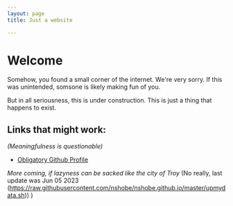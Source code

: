 ```yaml
---
layout: page
title: Just a website

---
```


# Welcome
Somehow, you found a small corner of the internet. We're very sorry.
If this was unintended, somsone is likely making fun of you.

But in all seriousness, this is under construction. This is just a thing
that happens to exist.

## Links that might work:
_(Meaningfulness is questionable)_

 - [Obligatory Github Profile](https://github.com/nshobe)

_More coming, if lazyness can be sacked like the city of Troy_
(No really, last update was Jun 05 2023 (https://raw.githubusercontent.com/nshobe/nshobe.github.io/master/upmydata.sh)) )

